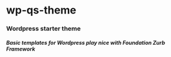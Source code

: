 # wp-qs-theme

### Wordpress starter theme

##### Basic templates for Wordpress play nice with Foundation Zurb Framework
